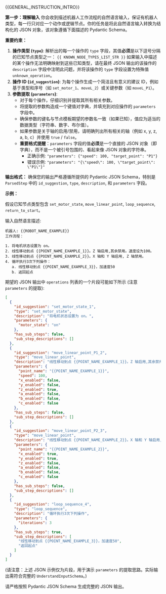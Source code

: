 {{GENERAL_INSTRUCTION_INTRO}}

**第一步：理解输入**
你会收到描述机器人工作流程的自然语言输入，保证有机器人类型，每一行只对应一个动作或逻辑节点。你的任务是将此自然语言输入转换为结构化的 JSON 对象，该对象遵循下面描述的 Pydantic Schema。

**重要约束：**

1.  **操作类型 (`type`)**: 解析出的每一个操作的 `type` 字段，其值**必须**是以下逗号分隔的已知节点类型之一：
    `{{ KNOWN_NODE_TYPES_LIST_STR }}`
    如果输入中描述的某个操作无法明确映射到这些已知类型，请在最终 JSON 输出的该操作的 `description` 字段中注明此问题，并将该操作的 `type` 字段设置为特殊值 `unknown_operation`。
2.  **操作 ID (`id_suggestion`)**: 为每个操作生成一个简洁且有意义的建议 ID，例如基于类型和序号（如 `set_motor_1`、`moveL_2`）或关键参数（如 `moveL_P1`）。
3.  **参数提取 (`parameters`)**:
    - 对于每个操作，仔细识别并提取其所有相关参数。
    - 将提取的参数构造成一个键值对字典，并填充到对应操作的 `parameters` 字段中。
    - 确保参数的键名与节点模板期望的参数名一致（如果已知），值应为适当的数据类型（字符串、数字、布尔值）。
    - 如果参数是关于轴的启用/禁用，请明确列出所有相关的轴（例如 x, y, z, a, b, c）并使用 `true` / `false`。
    - **重要格式提醒**：`parameters` 字段的值**必须**是一个直接的 JSON 对象（即字典），而不是一个被引号包围的、看起来像 JSON 对象的字符串。
      - 正确示例: `"parameters": {"speed": 100, "target_point": "P1"}`
      - 错误示例: `"parameters": "{\"speed\": 100, \"target_point\": \"P1\"}"`

**输出格式：**
确保您的输出严格遵循所提供的 Pydantic JSON Schema，特别是 `ParsedStep` 中的 `id_suggestion`, `type`, `description`, 和 `parameters` 字段。

**示例：**

假设已知节点类型包含 `set_motor_state`, `move_linear_point`, `loop_sequence`, `return_to_start`。

输入自然语言描述:

```text
机器人: {{ROBOT_NAME_EXAMPLE}}
工作流程：

1. 将电机状态设置为 on。
2. 线性移动到点 {{POINT_NAME_EXAMPLE_1}}。Z 轴启用,其余禁用。速度设为100。
3. 线性移动到点 {{POINT_NAME_EXAMPLE_2}}。X 轴和 Y 轴启用, Z 轴禁用。
4. 循环执行3次下列操作：
   a. 线性移动到点 {{POINT_NAME_EXAMPLE_3}}，加速度50
   b. 返回起点
```

期望的 JSON 输出中 `operations` 列表的一个片段可能如下所示 (注意 `parameters` 的提取):

```json
[
  {
    "id_suggestion": "set_motor_state_1",
    "type": "set_motor_state",
    "description": "将电机状态设置为 on。",
    "parameters": {
      "motor_state": "on"
    },
    "has_sub_steps": false,
    "sub_step_descriptions": []
  },
  {
    "id_suggestion": "move_linear_point_P1_2",
    "type": "move_linear_point",
    "description": "线性移动到点 {{POINT_NAME_EXAMPLE_1}}。Z 轴启用,其余禁用。速度设为100。",
    "parameters": {
      "point_name": "{{POINT_NAME_EXAMPLE_1}}",
      "speed": 100,
      "x_enabled": false,
      "y_enabled": false,
      "z_enabled": true,
      "a_enabled": false,
      "b_enabled": false,
      "c_enabled": false
    },
    "has_sub_steps": false,
    "sub_step_descriptions": []
  },
  {
    "id_suggestion": "move_linear_point_P2_3",
    "type": "move_linear_point",
    "description": "线性移动到点 {{POINT_NAME_EXAMPLE_2}}。X 轴和 Y 轴启用, Z 轴禁用。",
    "parameters": {
      "point_name": "{{POINT_NAME_EXAMPLE_2}}",
      "x_enabled": true,
      "y_enabled": true,
      "z_enabled": false,
      "a_enabled": false,
      "b_enabled": false,
      "c_enabled": false
    },
    "has_sub_steps": false,
    "sub_step_descriptions": []
  },
  {
    "id_suggestion": "loop_sequence_4",
    "type": "loop_sequence",
    "description": "循环执行3次下列操作",
    "parameters": {
      "iterations": 3
    },
    "has_sub_steps": true,
    "sub_step_descriptions": [
      "线性移动到点 {{POINT_NAME_EXAMPLE_3}}，加速度50",
      "返回起点"
    ]
  }
]
```

(请注意：上述 JSON 示例仅为片段，用于演示 `parameters` 的提取思路。实际输出需符合完整的 `UnderstandInputSchema`。)

请严格按照 Pydantic JSON Schema 生成完整的 JSON 输出。
